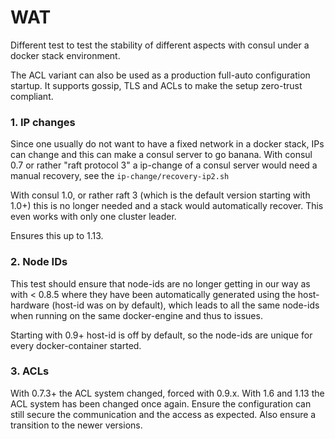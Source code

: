 # WAT

Different test to test the stability of different aspects with consul under a docker stack environment.

The ACL variant can also be used as a production full-auto configuration startup. It supports gossip, TLS and ACLs to make the
setup zero-trust compliant.

### 1. IP changes

Since one usually do not want to have a fixed network in a docker stack, IPs can change and this can make a consul server to go banana.
With consul 0.7 or rather "raft protocol 3" a ip-change of a consul server would need a manual recovery, see the `ip-change/recovery-ip2.sh`

With consul 1.0, or rather raft 3 (which is the default version starting with 1.0+) this is no longer needed and a stack would automatically recover.
This even works with only one cluster leader.

Ensures this up to 1.13.

### 2. Node IDs

This test should ensure that node-ids are no longer getting in our way as with < 0.8.5 where they have been automatically
generated using the host-hardware (host-id was on by default), which leads to all the same node-ids when running on the same docker-engine and thus to issues.

Starting with 0.9+ host-id is off by default, so the node-ids are unique for every docker-container started.

### 3. ACLs

With 0.7.3+ the ACL system changed, forced with 0.9.x. With 1.6 and 1.13 the ACL system has been changed once again.
Ensure the configuration can still secure the communication and the access as expected. Also ensure a transition to the newer versions.
